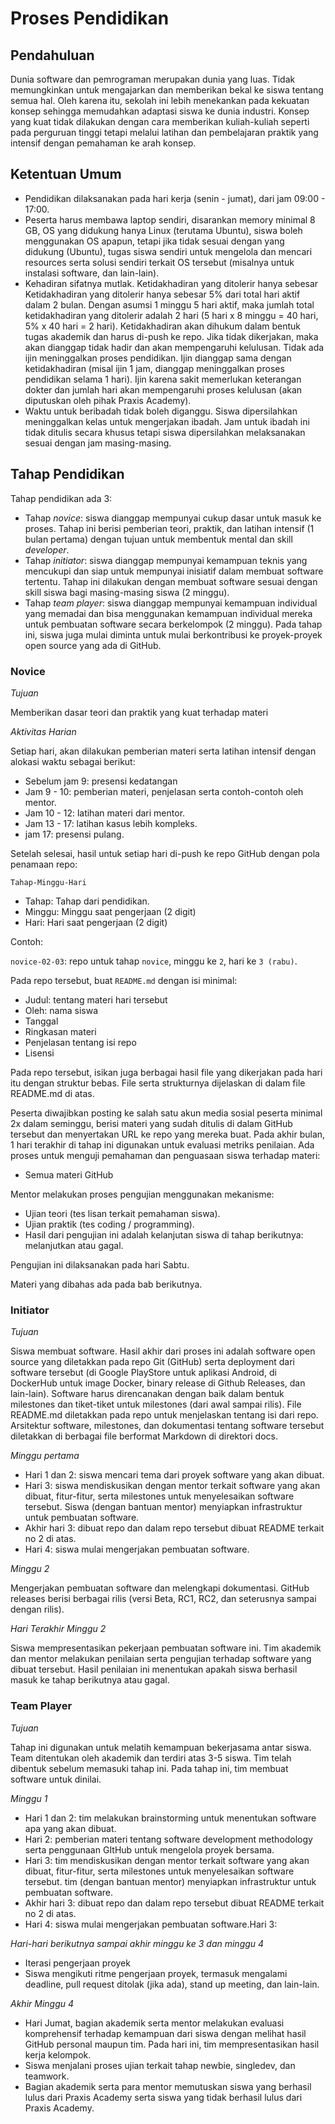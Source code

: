 # Proses Pendidikan

## Pendahuluan

Dunia software dan pemrograman merupakan dunia yang luas. Tidak memungkinkan untuk mengajarkan dan memberikan bekal ke siswa tentang semua hal. Oleh karena itu, sekolah ini lebih menekankan pada kekuatan konsep sehingga memudahkan adaptasi siswa ke dunia industri. Konsep yang kuat tidak dilakukan dengan cara memberikan kuliah-kuliah seperti pada perguruan tinggi tetapi melalui latihan dan pembelajaran praktik yang intensif dengan pemahaman ke arah konsep.

## Ketentuan Umum

- Pendidikan dilaksanakan pada hari kerja (senin - jumat), dari jam 09:00 - 17:00.
- Peserta harus membawa laptop sendiri, disarankan memory minimal 8 GB, OS yang didukung hanya Linux (terutama Ubuntu), siswa boleh menggunakan OS apapun, tetapi jika tidak sesuai dengan yang didukung (Ubuntu), tugas siswa sendiri untuk mengelola dan mencari resources serta solusi sendiri terkait OS tersebut (misalnya untuk instalasi software, dan lain-lain).
- Kehadiran sifatnya mutlak. Ketidakhadiran yang ditolerir hanya sebesar Ketidakhadiran yang ditolerir hanya sebesar 5% dari total hari aktif dalam 2 bulan. Dengan asumsi 1 minggu 5 hari aktif, maka jumlah total ketidakhadiran yang ditolerir adalah 2 hari (5 hari x 8 minggu = 40 hari, 5% x 40 hari = 2 hari). Ketidakhadiran akan dihukum dalam bentuk tugas akademik dan harus di-push ke repo. Jika tidak dikerjakan, maka akan dianggap tidak hadir dan akan mempengaruhi kelulusan. Tidak ada ijin meninggalkan proses  pendidikan. Ijin dianggap sama dengan ketidakhadiran (misal ijin 1 jam, dianggap meninggalkan proses pendidikan selama 1 hari). Ijin karena sakit memerlukan keterangan dokter dan jumlah hari akan mempengaruhi proses kelulusan (akan diputuskan oleh pihak Praxis Academy).
- Waktu untuk beribadah tidak boleh diganggu. Siswa dipersilahkan meninggalkan kelas untuk mengerjakan ibadah. Jam untuk ibadah ini tidak ditulis secara khusus tetapi siswa dipersilahkan melaksanakan sesuai dengan jam masing-masing.

## Tahap Pendidikan

Tahap pendidikan ada 3:

- Tahap *novice*: siswa dianggap mempunyai cukup dasar untuk masuk ke proses. Tahap ini berisi pemberian teori, praktik, dan latihan intensif (1 bulan pertama) dengan tujuan untuk membentuk mental dan skill *developer*.
- Tahap *initiator*: siswa dianggap mempunyai kemampuan teknis yang mencukupi dan siap untuk mempunyai inisiatif dalam membuat software tertentu. Tahap ini dilakukan dengan membuat software sesuai dengan skill siswa bagi masing-masing siswa (2 minggu). 
- Tahap *team player*: siswa dianggap mempunyai kemampuan individual yang memadai dan bisa menggunakan kemampuan individual mereka untuk pembuatan software secara berkelompok (2 minggu). Pada tahap ini, siswa juga mulai diminta untuk mulai berkontribusi ke proyek-proyek open source yang ada di GitHub.

### Novice

_Tujuan_

Memberikan dasar teori dan praktik yang kuat terhadap materi

_Aktivitas Harian_

Setiap hari, akan dilakukan pemberian materi serta latihan intensif dengan alokasi waktu sebagai berikut:

- Sebelum jam 9: presensi kedatangan
- Jam 9 - 10: pemberian materi, penjelasan serta contoh-contoh oleh mentor.
- Jam 10 - 12: latihan materi dari mentor.
- Jam 13 - 17: latihan kasus lebih kompleks.
- jam 17: presensi pulang. 

Setelah selesai, hasil untuk setiap hari di-push ke repo GitHub dengan pola penamaan repo:

``Tahap-Minggu-Hari``

- Tahap: Tahap dari pendidikan.
- Minggu: Minggu saat pengerjaan (2 digit)
- Hari: Hari saat pengerjaan (2 digit)

Contoh:

``novice-02-03``: repo untuk tahap `novice`, minggu ke `2`, hari ke `3 (rabu)`.

Pada repo tersebut, buat `README.md` dengan isi minimal:

- Judul: tentang materi hari tersebut
- Oleh: nama siswa
- Tanggal
- Ringkasan materi
- Penjelasan tentang isi repo
- Lisensi

Pada repo tersebut, isikan juga berbagai hasil file yang dikerjakan pada hari itu dengan struktur bebas. File serta strukturnya dijelaskan di dalam file README.md di atas.

Peserta diwajibkan posting ke salah satu akun media sosial peserta minimal 2x dalam seminggu, berisi materi yang sudah ditulis di dalam GitHub tersebut dan menyertakan URL ke repo yang mereka buat. Pada akhir bulan, 1 hari terakhir di tahap ini digunakan untuk evaluasi metriks penilaian. Ada proses untuk menguji pemahaman dan penguasaan siswa terhadap materi:

- Semua materi GitHub

Mentor melakukan proses pengujian menggunakan mekanisme:

- Ujian teori (tes lisan terkait pemahaman siswa).
- Ujian praktik (tes coding / programming).
- Hasil dari pengujian ini adalah kelanjutan siswa di tahap berikutnya: melanjutkan atau gagal.

Pengujian ini dilaksanakan pada hari Sabtu.

Materi yang dibahas ada pada bab berikutnya.

### Initiator

_Tujuan_

Siswa membuat software. Hasil akhir dari proses ini adalah software open source yang diletakkan pada repo Git (GitHub) serta deployment dari software tersebut (di Google PlayStore untuk aplikasi Android, di DockerHub untuk image Docker, binary release di Github Releases, dan lain-lain). Software harus direncanakan dengan baik dalam bentuk milestones dan tiket-tiket untuk milestones (dari awal sampai rilis). File README.md diletakkan pada repo untuk menjelaskan tentang isi dari repo. Arsitektur software, milestones, dan dokumentasi tentang software tersebut diletakkan di berbagai file berformat Markdown di direktori docs.

_Minggu pertama_

- Hari 1 dan 2: siswa mencari tema dari proyek software yang akan dibuat.
- Hari 3: siswa mendiskusikan dengan mentor terkait software yang akan dibuat, fitur-fitur, serta milestones untuk menyelesaikan software tersebut. Siswa (dengan bantuan mentor) menyiapkan infrastruktur untuk pembuatan software. 
- Akhir hari 3: dibuat repo dan dalam repo tersebut dibuat README terkait no 2 di atas.
- Hari 4: siswa mulai mengerjakan pembuatan software.

_Minggu 2_

Mengerjakan pembuatan software dan melengkapi dokumentasi. GitHub releases berisi berbagai rilis (versi Beta, RC1, RC2, dan seterusnya sampai dengan rilis).

_Hari Terakhir Minggu 2_

Siswa mempresentasikan pekerjaan pembuatan software ini. Tim akademik dan mentor melakukan penilaian serta pengujian terhadap software yang dibuat tersebut. Hasil penilaian ini menentukan apakah siswa berhasil masuk ke tahap berikutnya atau gagal.

### Team Player

_Tujuan_

Tahap ini digunakan untuk melatih kemampuan bekerjasama antar siswa. Team ditentukan oleh akademik dan terdiri atas 3-5 siswa. Tim telah dibentuk sebelum memasuki tahap ini. Pada tahap ini, tim membuat software untuk dinilai.

_Minggu 1_

- Hari 1 dan 2: tim melakukan brainstorming untuk menentukan software apa yang akan dibuat.
- Hari 2: pemberian materi tentang software development methodology serta penggunaan GItHub untuk mengelola proyek bersama.
- Hari 3: tim mendiskusikan dengan mentor terkait software yang akan dibuat, fitur-fitur, serta milestones untuk menyelesaikan software tersebut. tim (dengan bantuan mentor) menyiapkan infrastruktur untuk pembuatan software. 
- Akhir hari 3: dibuat repo dan dalam repo tersebut dibuat README terkait no 2 di atas.
- Hari 4: siswa mulai mengerjakan pembuatan software.Hari 3: 

_Hari-hari berikutnya sampai akhir minggu ke 3 dan minggu 4_

- Iterasi pengerjaan proyek
- Siswa mengikuti ritme pengerjaan proyek, termasuk mengalami deadline, pull request ditolak (jika ada), stand up meeting, dan lain-lain.

_Akhir Minggu 4_

- Hari Jumat, bagian akademik serta mentor melakukan evaluasi komprehensif terhadap kemampuan dari siswa dengan melihat hasil GitHub personal maupun tim. Pada hari ini, tim mempresentasikan hasil kerja kelompok.
- Siswa menjalani proses ujian terkait tahap newbie, singledev, dan teamwork.
- Bagian akademik serta para mentor memutuskan siswa yang berhasil lulus dari Praxis Academy serta
  siswa yang tidak berhasil lulus dari Praxis Academy.

